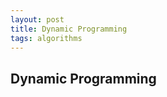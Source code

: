 ```yaml
---
layout: post
title: Dynamic Programming 
tags: algorithms
---
```


## Dynamic Programming 

<script src="https://gist.github.com/selimslab/84c11bcbfa0fbccfc767c4d22ca27101.js"></script>

<script src="https://gist.github.com/selimslab/92f81d60aa59a6a0618901af5968f0c1.js"></script>

<script src="https://gist.github.com/selimslab/9043c116758590bd26092d31290eab46.js"></script>
